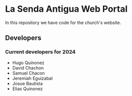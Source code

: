 # La Senda Antigua Web Portal

In this repository we have code for the church's website.

## Developers

### Current developers for 2024

- Hugo Quinonez
- David Chachon
- Samuel Chacon
- Jeremiah Eguizabal
- Josue Bautista
- Elias Quinonez
